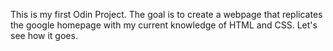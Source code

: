 This is my first Odin Project. The goal is to create a webpage that replicates the google homepage with my current knowledge of HTML and CSS. Let's see how it goes. 